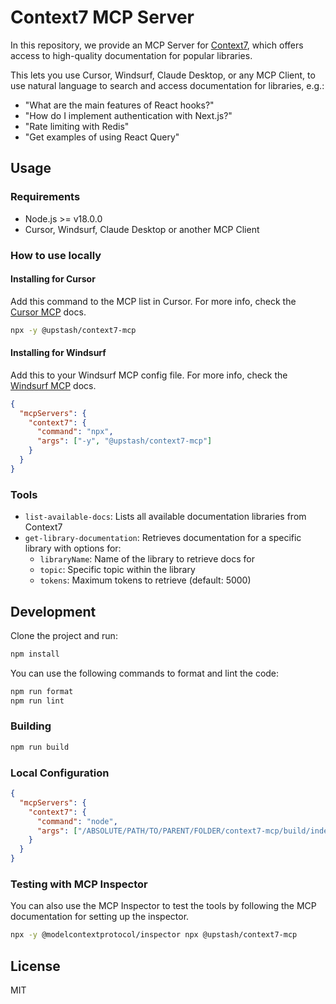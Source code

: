 # Context7 MCP Server

In this repository, we provide an MCP Server for [Context7](https://context7.com), which offers access to high-quality documentation for popular libraries.

This lets you use Cursor, Windsurf, Claude Desktop, or any MCP Client, to use natural language to search and access documentation for libraries, e.g.:

- "What are the main features of React hooks?"
- "How do I implement authentication with Next.js?"
- "Rate limiting with Redis"
- "Get examples of using React Query"

## Usage

### Requirements

- Node.js >= v18.0.0
- Cursor, Windsurf, Claude Desktop or another MCP Client

### How to use locally

#### Installing for Cursor

Add this command to the MCP list in Cursor. For more info, check the [Cursor MCP](https://docs.cursor.com/context/model-context-protocol) docs.

```bash
npx -y @upstash/context7-mcp
```

#### Installing for Windsurf

Add this to your Windsurf MCP config file. For more info, check the [Windsurf MCP](https://docs.windsurf.com/windsurf/mcp) docs.

```json
{
  "mcpServers": {
    "context7": {
      "command": "npx",
      "args": ["-y", "@upstash/context7-mcp"]
    }
  }
}
```

### Tools

- `list-available-docs`: Lists all available documentation libraries from Context7
- `get-library-documentation`: Retrieves documentation for a specific library with options for:
  - `libraryName`: Name of the library to retrieve docs for
  - `topic`: Specific topic within the library
  - `tokens`: Maximum tokens to retrieve (default: 5000)

## Development

Clone the project and run:

```bash
npm install
```

You can use the following commands to format and lint the code:

```bash
npm run format
npm run lint
```

### Building

```bash
npm run build
```

### Local Configuration

```json
{
  "mcpServers": {
    "context7": {
      "command": "node",
      "args": ["/ABSOLUTE/PATH/TO/PARENT/FOLDER/context7-mcp/build/index.js"]
    }
  }
}
```

### Testing with MCP Inspector

You can also use the MCP Inspector to test the tools by following the MCP documentation for setting up the inspector.

```bash
npx -y @modelcontextprotocol/inspector npx @upstash/context7-mcp
```

## License

MIT
